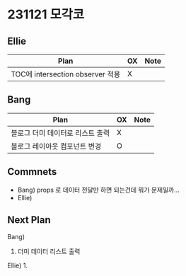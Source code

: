 # 231121 모각코

## Ellie

| Plan 	| OX 	| Note 	|
|------	|----	|------	|
| TOC에 intersection observer 적용 |  X	 |    	|


## Bang

| Plan 	| OX 	| Note 	|
|------	|----	|------	|
| 블로그 더미 데이터로 리스트 출력      |  X   |      |
| 블로그 레이아웃 컴포넌트 변경            |  O   |      |



## Commnets
- Bang) props 로 데이터 전달만 하면 되는건데 뭐가 문제일까...
- Ellie) 

 
## Next Plan
  Bang) 
 1. 더미 데이터 리스트 출력
 
  Ellie)
 1. 
